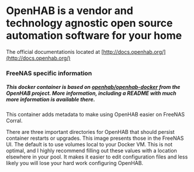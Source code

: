 # OpenHAB is a vendor and technology agnostic open source automation software for your home

The official documentationis located at [http://docs.openhab.org/](http://docs.openhab.org/)

### FreeNAS specific information

##### This docker container is based on [openhab/openhab-docker](https://github.com/openhab/openhab-docker) from the OpenHAB project. More information, including a README with much more information is available there.

This container adds metadata to make using OpenHAB easier on FreeNAS Corral.

There are three important directories for OpenHAB that should persist container restarts or upgrades. This image presents those in the FreeNAS UI. The default is to use volumes local to your Docker VM. This is not optimal, and I highly recommend filling out these values with a location elsewhere in your pool. It makes it easier to edit configuration files and less likely you will lose your hard work configuring OpenHAB.